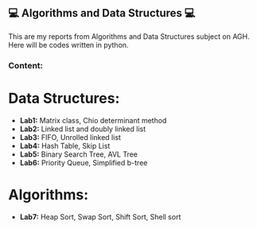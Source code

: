 ## :computer: Algorithms and Data Structures :computer:
This are my reports from Algorithms and Data Structures subject on AGH. Here will be codes written in python.

### Content:
<h1>Data Structures:</h1>
<ul>
<li><strong>Lab1:</strong> Matrix class, Chio determinant method</li>
<li><strong>Lab2:</strong> Linked list and doubly linked list</li>
<li><strong>Lab3:</strong> FIFO, Unrolled linked list</li>
<li><strong>Lab4:</strong> Hash Table, Skip List</li>
<li><strong>Lab5:</strong> Binary Search Tree, AVL Tree</li>
<li><strong>Lab6:</strong> Priority Queue, Simplified b-tree</li>
</ul>
<h1>Algorithms: </h1>
<ul>
<li><strong>Lab7:</strong> Heap Sort, Swap Sort, Shift Sort, Shell sort</li>
</ul>
